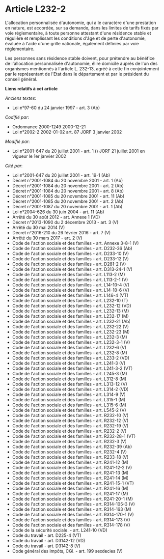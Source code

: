 # Article L232-2

L'allocation personnalisée d'autonomie, qui a le caractère d'une prestation en nature, est accordée, sur sa demande, dans les
limites de tarifs fixés par voie réglementaire, à toute personne attestant d'une résidence stable et régulière et remplissant
les conditions d'âge et de perte d'autonomie, évaluée à l'aide d'une grille nationale, également définies par voie
réglementaire.

Les personnes sans résidence stable doivent, pour prétendre au bénéfice de l'allocation personnalisée d'autonomie, élire
domicile auprès de l'un des organismes mentionnés à l'article L. 232-13, agréé à cette fin conjointement par le représentant
de l'Etat dans le département et par le président du conseil général.

**Liens relatifs à cet article**

_Anciens textes_:

  - Loi n°97-60 du 24 janvier 1997 - art. 3 (Ab)

_Codifié par_:

  - Ordonnance 2000-1249 2000-12-21
  - Loi n°2002-2 2002-01-02 art. 87 JORF 3 janvier 2002

_Modifié par_:

  - Loi n°2001-647 du 20 juillet 2001 - art. 1 () JORF 21 juillet 2001 en vigueur le 1er janvier 2002

_Cité par_:

  - Loi n°2001-647 du 20 juillet 2001 - art. 19-1 (Ab)
  - Décret n°2001-1084 du 20 novembre 2001 - art. 1 (Ab)
  - Décret n°2001-1084 du 20 novembre 2001 - art. 2 (Ab)
  - Décret n°2001-1084 du 20 novembre 2001 - art. 8 (Ab)
  - Décret n°2001-1085 du 20 novembre 2001 - art. 11 (Ab)
  - Décret n°2001-1085 du 20 novembre 2001 - art. 2 (Ab)
  - Décret n°2001-1087 du 20 novembre 2001 - art. 1 (Ab)
  - Loi n°2004-626 du 30 juin 2004 - art. 11 (Ab)
  - Arrêté du 30 août 2012 - art. Annexe 1 (VD)
  - Décret n°2013-1090 du 2 décembre 2013 - art. 3 (V)
  - Arrêté du 30 mai 2014 (V)
  - Décret n°2016-210 du 26 février 2016 - art. 7 (V)
  - Arrêté du 30 mars 2017 - art. 2 (V)
  - Code de l'action sociale et des familles - art. Annexe 3-8-1 (V)
  - Code de l'action sociale et des familles - art. D232-36 (Ab)
  - Code de l'action sociale et des familles - art. D233-10 (V)
  - Code de l'action sociale et des familles - art. D233-12 (V)
  - Code de l'action sociale et des familles - art. D281-2 (V)
  - Code de l'action sociale et des familles - art. D313-24-1 (V)
  - Code de l'action sociale et des familles - art. L113-2 (M)
  - Code de l'action sociale et des familles - art. L113-2-1 (V)
  - Code de l'action sociale et des familles - art. L14-10-4 (V)
  - Code de l'action sociale et des familles - art. L14-10-6 (V)
  - Code de l'action sociale et des familles - art. L146-4 (VT)
  - Code de l'action sociale et des familles - art. L232-10 (T)
  - Code de l'action sociale et des familles - art. L232-12 (VD)
  - Code de l'action sociale et des familles - art. L232-13 (M)
  - Code de l'action sociale et des familles - art. L232-17 (M)
  - Code de l'action sociale et des familles - art. L232-21 (Ab)
  - Code de l'action sociale et des familles - art. L232-22 (V)
  - Code de l'action sociale et des familles - art. L232-23 (M)
  - Code de l'action sociale et des familles - art. L232-3 (M)
  - Code de l'action sociale et des familles - art. L232-3-1 (V)
  - Code de l'action sociale et des familles - art. L232-6 (V)
  - Code de l'action sociale et des familles - art. L232-8 (M)
  - Code de l'action sociale et des familles - art. L233-2 (VD)
  - Code de l'action sociale et des familles - art. L241-3 (V)
  - Code de l'action sociale et des familles - art. L241-3-2 (VT)
  - Code de l'action sociale et des familles - art. L245-3 (M)
  - Code de l'action sociale et des familles - art. L312-8 (M)
  - Code de l'action sociale et des familles - art. L313-12 (V)
  - Code de l'action sociale et des familles - art. L314-2 (VD)
  - Code de l'action sociale et des familles - art. L314-9 (V)
  - Code de l'action sociale et des familles - art. L315-1 (M)
  - Code de l'action sociale et des familles - art. L315-6 (M)
  - Code de l'action sociale et des familles - art. L545-2 (V)
  - Code de l'action sociale et des familles - art. R232-10 (V)
  - Code de l'action sociale et des familles - art. R232-12 (V)
  - Code de l'action sociale et des familles - art. R232-19 (V)
  - Code de l'action sociale et des familles - art. R232-2 (V)
  - Code de l'action sociale et des familles - art. R232-28-1 (VT)
  - Code de l'action sociale et des familles - art. R232-3 (V)
  - Code de l'action sociale et des familles - art. R232-39 (Ab)
  - Code de l'action sociale et des familles - art. R232-4 (V)
  - Code de l'action sociale et des familles - art. R233-18 (V)
  - Code de l'action sociale et des familles - art. R241-12 (M)
  - Code de l'action sociale et des familles - art. R241-12-2 (V)
  - Code de l'action sociale et des familles - art. R241-13 (M)
  - Code de l'action sociale et des familles - art. R241-14 (M)
  - Code de l'action sociale et des familles - art. R241-15-1 (VT)
  - Code de l'action sociale et des familles - art. R241-16 (M)
  - Code de l'action sociale et des familles - art. R241-17 (M)
  - Code de l'action sociale et des familles - art. R241-20-1 (M)
  - Code de l'action sociale et des familles - art. R314-105-3 (V)
  - Code de l'action sociale et des familles - art. R314-163 (M)
  - Code de l'action sociale et des familles - art. R314-170-1 (V)
  - Code de l'action sociale et des familles - art. R314-173 (V)
  - Code de l'action sociale et des familles - art. R314-178 (V)
  - Code de la sécurité sociale. - art. L241-10 (VD)
  - Code du travail - art. D225-4 (VT)
  - Code du travail - art. D3142-12 (VD)
  - Code du travail - art. D3142-8 (V)
  - Code général des impôts, CGI. - art. 199 sexdecies (V)
